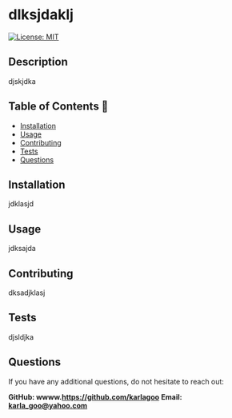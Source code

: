 # dlksjdaklj
  [![License: MIT](https://img.shields.io/badge/License-MIT-yellow.svg)](https://opensource.org/licenses/MIT)
## Description
djskjdka

## Table of Contents 📄	

* [Installation](#Installation)
* [Usage](#Usage)
* [Contributing](#Contributing)
* [Tests](#Test)
* [Questions](#Questions)

## Installation
jdklasjd

## Usage 
jdksajda

## Contributing
dksadjklasj

## Tests
djsldjka

## Questions
If you have any additional questions, do not hesitate to reach out:

**GitHub: wwww.https://github.com/karlagoo**
**Email: karla_goo@yahoo.com**




